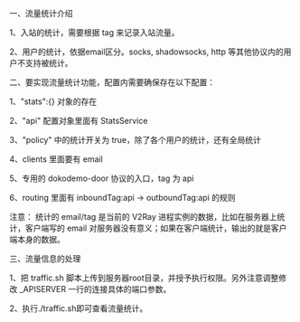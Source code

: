 一、流量统计介绍

1、入站的统计，需要根据 tag 来记录入站流量。

2、用户的统计，依据email区分。socks, shadowsocks, http 等其他协议内的用户不支持被统计。  

二、要实现流量统计功能，配置内需要确保存在以下配置：

1、"stats":{} 对象的存在

2、"api" 配置对象里面有 StatsService

3、"policy" 中的统计开关为 true，除了各个用户的统计，还有全局统计

4、clients 里面要有 email

5、专用的 dokodemo-door 协议的入口，tag 为 api

6、routing 里面有 inboundTag:api -> outboundTag:api 的规则

注意： 统计的 email/tag 是当前的 V2Ray 进程实例的数据，比如在服务器上统计，客户端写的 email 对服务器没有意义；如果在客户端统计，输出的就是客户端本身的数据。  

三、流量信息的处理

1、把 traffic.sh 脚本上传到服务器root目录，并授予执行权限。另外注意调整修改 _APISERVER 一行的连接具体的端口参数。

2、执行./traffic.sh即可查看流量统计。
